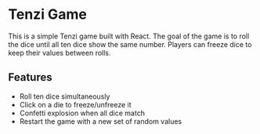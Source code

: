 # Tenzi Game

This is a simple Tenzi game built with React. The goal of the game is to roll the dice until all ten dice show the same number. Players can freeze dice to keep their values between rolls.

## Features

- Roll ten dice simultaneously
- Click on a die to freeze/unfreeze it
- Confetti explosion when all dice match
- Restart the game with a new set of random values